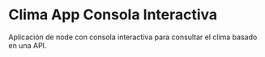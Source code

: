 # Clima App Consola Interactiva

Aplicación de node con consola interactiva para consultar el clima basado en una API.